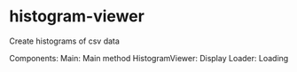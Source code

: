 histogram-viewer
================

Create histograms of csv data


Components:
  Main:                     Main method
  HistogramViewer:          Display
  Loader:                   Loading
